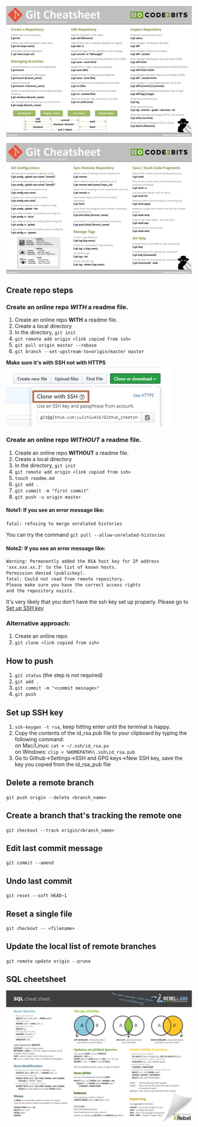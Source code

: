 


![cheetsheet1](./cheetsheet1.jpg "cheetsheet1")

![cheetsheet2](./cheetsheet2.jpg "cheetsheet2")


## Create repo steps
### Create an online repo *WITH* a readme file. 

1. Create an online repo **WITH** a readme file. 
2. Create a local directory
3. In the directory, `git init`
4. `git remote add origin <link copied from ssh>`
5. `git pull origin master --rebase`
6. `git branch --set-upstream-to=origin/master master`

**Make sure it's with SSH not with HTTPS**
![SSH](./CloneWithSSH.jpg "clone with ssh")


### Create an online repo *WITHOUT* a readme file. 

1. Create an online repo **WITHOUT** a readme file. 
2. Create a local directory
3. In the directory, `git init`
4. `git remote add origin <link copied from ssh>`
5. `touch readme.md`
6. `git add .`
7. `git commit -m "first commit"`
8. `git push -u origin master`


#### Note1: If you see an error message like:   

`fatal: refusing to merge unrelated histories`

You can try the command `git pull --allow-unrelated-histories`

#### Note2: If you see an error message like: 

```
Warning: Permanently added the RSA host key for IP address 'xxx.xxx.xx.3' to the list of known hosts.
Permission denied (publickey).
fatal: Could not read from remote repository.
Please make sure you have the correct access rights
and the repository exists.
```

It's very likely that you don't have the ssh key set up properly. Please go to [Set up SSH key](#set-up-ssh-key)


### Alternative approach:

1. Create an online repo
2. `git clone <link copied from ssh>`

## How to push

1. `git status` (the step is not required)
2. `git add .`
3. `git commit -m "<commit message>"`
4. `git push `


## Set up SSH key

1. `ssh-keygen -t rsa`, keep hitting enter until the terminal is happy. 
2. Copy the contents of the id_rsa.pub file to your clipboard by typing the following command: <br/>
   on Mac/Linux: `cat < ~/.ssh/id_rsa.pu` <br/>
   on Windows: `clip < %HOMEPATH%\.ssh\id_rsa.pub`<br/>
3. Go to Github->Settings->SSH and GPG keys->New SSH key, save the key you copied from the id_rsa_pub file
 
## Delete a remote branch
`git push origin --delete <branch_name>`

## Create a branch that's tracking the remote one
`git checkout --track origin/<branch_name>`

## Edit last commit message
`git commit --amend`

## Undo last commit
`git reset --soft HEAD~1`

## Reset a single file
`git checkout -- <filename>`

## Update the local list of remote branches
`git remote update origin --prune`










## SQL cheetsheet
![SQL Cheetsheet](./SQLCheetSheet.jpg "SQLCheetSheet")

